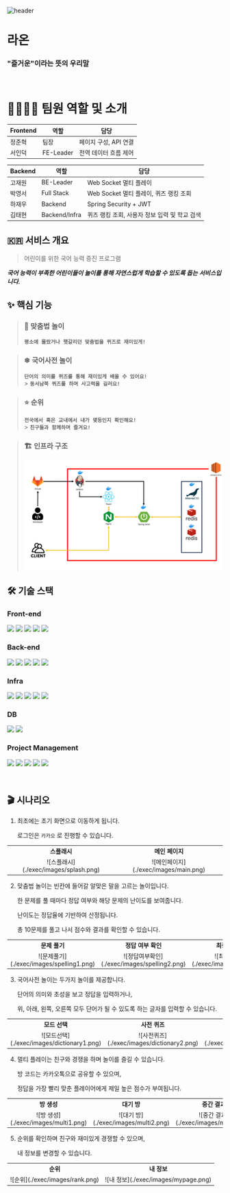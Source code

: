 ![header](https://capsule-render.vercel.app/api?type=waving&color=auto&height=300&section=header&text=Raon&fontSize=180)

# 라온

### "즐거운"이라는 뜻의 우리말

<br/>

# 👨‍👩‍👦‍👦 팀원 역할 및 소개

| Frontend | 역할 | 담당             |
| -------- | ---- | ---------------- |
| 정준혁   | 팀장 | 페이지 구성, API 연결 |
| 서인덕   | FE-Leader | 전역 데이터 흐름 제어 |

| Backend | 역할 | 담당             |
| ------- | ---- | ---------------- |
| 고재원  | BE-Leader | Web Socket 멀티 플레이 |
| 박영서  | Full Stack | Web Socket 멀티 플레이, 퀴즈 랭킹 조회 |
| 하재우  | Backend | Spring Security + JWT |
| 김태현  | Backend/Infra | 퀴즈 랭킹 조회, 사용자 정보 입력 및 학교 검색 |

## 🇰🇷 서비스 개요

> 어린이를 위한 국어 능력 증진 프로그램

**_국어 능력이 부족한 어린이들이 놀이를 통해 자연스럽게 학습할 수 있도록 돕는 서비스입니다._**

## ✨ 핵심 기능

> ### 🌈 맞춤법 놀이 <br/>
>
> **`평소에 몰랐거나 햇갈리던 맞춤법을 퀴즈로 재미있게!`** <br/>

> ### ❄ 국어사전 놀이 <br/>
>
> **`단어의 의미를 퀴즈를 통해 재미있게 배울 수 있어요!`** <br/> > **`동서남북 퀴즈를 하며 사고력을 길러요!`**

> ### ⭐ 순위 <br/>
>
> **`전국에서 혹은 교내에서 내가 몇등인지 확인해요!`** <br/> > **`친구들과 함께하며 즐겨요!`**

> ### 🏗 인프라 구조 <br/>
>
> ![Untitled](./exec/images/infraStructure.png)

## 🛠️ 기술 스택

### Front-end

<p>
    <img src="https://img.shields.io/badge/TypeScript-3178C6?style=for-the-badge&logo=typescript&logoColor=white"/>
    <img src="https://img.shields.io/badge/React-61DAFB?style=for-the-badge&logo=react&logoColor=white"/>
    <img src="https://img.shields.io/badge/Recoil-3578E5?style=for-the-badge&logo=recoil&logoColor=white"/>
    <img src="https://img.shields.io/badge/pwa-5A0FC8?style=for-the-badge&logo=pwa&logoColor=white"/>
    <img src="https://img.shields.io/badge/Styled_Components-DB7093?style=for-the-badge&logo=styledcomponents&logoColor=white"/>
</p>

### Back-end

<p>
    <img src="https://img.shields.io/badge/Java-008FC7?style=for-the-badge&logo=openjdk&logoColor=black"/>
    <img src="https://img.shields.io/badge/springboot-6DB33F?style=for-the-badge&logo=springboot&logoColor=white"/>
    <img src="https://img.shields.io/badge/springsecurity-6DB33F?style=for-the-badge&logo=springsecurity&logoColor=white"/>
    <img src="https://img.shields.io/badge/JWT-000000?style=for-the-badge&logo=jsonwebtokens&logoColor=white"/>
    <img src="https://img.shields.io/badge/spring_Web_Socket-6DB33F?style=for-the-badge&logo=socket.io&logoColor=white"/>
</p>

### Infra

<p>
    <img src="https://img.shields.io/badge/amazonec2-FF9900?style=for-the-badge&logo=amazonec2&logoColor=white"/>
    <img src="https://img.shields.io/badge/ubuntu-E95420?style=for-the-badge&logo=ubuntu&logoColor=white"/>
    <img src="https://img.shields.io/badge/docker-2496ED?style=for-the-badge&logo=docker&logoColor=white"/>
    <img src="https://img.shields.io/badge/nginx-009639?style=for-the-badge&logo=nginx&logoColor=white"/>
    <img src="https://img.shields.io/badge/Jenkins-D24939?style=for-the-badge&logo=jenkins&logoColor=white"/>
</p>

### DB

<p>
    <img src="https://img.shields.io/badge/redis-DC382D?style=for-the-badge&logo=redis&logoColor=white"/>
    <img src="https://img.shields.io/badge/MariaDB-4479A1?style=for-the-badge&logo=mariadb&logoColor=white"/>
</p>

### Project Management

<p>
    <img src="https://img.shields.io/badge/jira-0052CC?style=for-the-badge&logo=jira&logoColor=white"/>
    <img src="https://img.shields.io/badge/gitlab-FC6D26?style=for-the-badge&logo=gitlab&logoColor=white"/>
    <img src="https://img.shields.io/badge/swagger-85EA2D?style=for-the-badge&logo=Swagger&logoColor=white"/>
    <img src="https://img.shields.io/badge/notion-000000?style=for-the-badge&logo=notion&logoColor=white"/>
    <img src="https://img.shields.io/badge/mattermost-0058CC?style=for-the-badge&logo=mattermost&logoColor=white"/>
</p>
<br/>

## 🎬 시나리오

1. 최초에는 초기 화면으로 이동하게 됩니다.

   로그인은 `카카오` 로 진행할 수 있습니다.

<table>
    <tr align="center">
        <td><B>스플래시</B></td>
        <td><B>메인 페이지</B></td>
    </tr>
    <tr align="center">
        <td>
            ![스플래시](./exec/images/splash.png)
        </td>
        <td>
            ![메인페이지](./exec/images/main.png)
        </td>
    </tr>
</table>

2.  맞춤법 놀이는 빈칸에 들어갈 알맞은 말을 고르는 놀이입니다.

    한 문제를 풀 때마다 정답 여부와 해당 문제의 난이도를 보여줍니다.

    난이도는 정답율에 기반하여 산정됩니다.

    총 10문제를 풀고 나서 점수와 결과를 확인할 수 있습니다.

<table>
    <tr align="center">
        <td><B>문제 풀기</B></td>
        <td><B>정답 여부 확인</B></td>
        <td><B>최종 점수 확인</B></td>
    </tr>
    <tr align="center">
        <td>
            ![문제풀기](./exec/images/spelling1.png)
        </td>
        <td>
            ![정답여부확인](./exec/images/spelling2.png)
        </td>
        <td>
            ![최종점수확인](./exec/images/spelling3.png)
        </td>
    </tr>
</table>

3.  국어사전 놀이는 두가지 놀이를 제공합니다.

    단어의 의미와 초성을 보고 정답을 입력하거나,

    위, 아래, 왼쪽, 오른쪽 모두 단어가 될 수 있도록 하는 글자를 입력할 수 있습니다.

<table>
    <tr align="center">
        <td><B>모드 선택</B></td>
        <td><B>사전 퀴즈</B></td>
        <td><B>동서남북 퀴즈</B></td>
    </tr>
    <tr align="center">
        <td>
            ![모드선택](./exec/images/dictionary1.png)
        </td>
        <td>
            ![사전퀴즈](./exec/images/dictionary2.png)
        </td>
        <td>
            ![동서남북퀴즈](./exec/images/dictionary3.png)
        </td>
    </tr>
</table>

4.  멀티 플레이는 친구와 경쟁을 하며 놀이를 즐길 수 있습니다.

    방 코드는 카카오톡으로 공유할 수 있으며,

    정답을 가장 빨리 맞춘 플레이어에게 제일 높은 점수가 부여됩니다.

<table>
    <tr align="center">
        <td><B>방 생성</B></td>
        <td><B>대기 방</B></td>
        <td><B>중간 결과</B></td>
        <td><B>최종 결과</B></td>
    </tr>
    <tr align="center">
        <td>
            ![방 생성](./exec/images/multi1.png)
        </td>
        <td>
            ![대기 방](./exec/images/multi2.png)
        </td>
        <td>
            ![중간 결과](./exec/images/multi3.png)
        </td>
        <td>
            ![최종 결과](./exec/images/multi4.png)
        </td>
    </tr>
</table>

5.  순위를 확인하며 친구와 재미있게 경쟁할 수 있으며,

    내 정보를 변경할 수 있습니다.

<table>
    <tr align="center">
        <td><B>순위</B></td>
        <td><B>내 정보</B></td>
    </tr>
    <tr align="center">
        <td>
            ![순위](./exec/images/rank.png)
        </td>
        <td>
            ![내 정보](./exec/images/mypage.png)
        </td>
    </tr>
</table>
